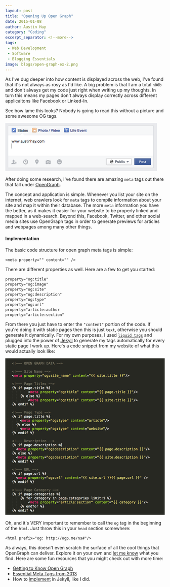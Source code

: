 ```yaml
---
layout: post
title: "Opening Up Open Graph"
date: 2015-01-08
author: Austin Hay
category: "Coding"
excerpt_separator: <!--more-->
tags:
 - Web Development
 - Software
 - Blogging Essentials
image: blogs/open-graph-ex-2.png
---
```


As I've dug deeper into how content is displayed across the web, I've found that it's not always as rosy as I'd like. A big problem is that I am a total ```n00b``` and don't always get my code just right when writing up my thoughts. In turn this means my pages don't always display correctly across different applicaitons like Facebook or Linked-In. 

<!--more-->

See how lame this looks? Nobody is going to read this without a picture and some awesome OG tags.

![alt text](/images/blogs/open-graph-ex-1.png)

After doing some research, I've found there are amazing ```meta``` tags out there that fall under [OpenGraph](http://ogp.me/).

The concept and application is simple. Whenever you list your site on the internet, web crawlers look for ```meta``` tags to compile information about your site and map it within their database. The more ```meta``` information you have the better, as it makes it easier for your website to be properly linked and mapped in a web-search. Beyond this, Facebook, Twitter, and other social media sites use OpenGraph tags in order to generate previews for articles and webpages among many other things. 

#### Implementation ####

The basic code structure for open graph meta tags is simple:

    <meta property="" content="" />
    
There are different properties as well. Here are a few to get you started:

    property="og:title"
    property="og:image" 
    property="og:site"
    property="og:description"
    property="og:type"
    property="og:url"
    property="article:author
    property="article:section"

From there you just have to enter the ```"content"``` portion of the code. If you're doing it with static pages then this is just ```text```, otherwise you should generate it dynamically. For my own purposes, I used [```liquid tags```](http://docs.shopify.com/themes/liquid-documentation/basics) and plugged into the power of [Jekyll](http://jekyllrb.com/) to generate my tags automatically for every static page I work up. Here's a code snippet from my website of what this would actually look like:

![alt text](/images/blogs/open-graph-ex-2.png)

Oh, and it's VERY important to remember to call the ```og``` tag in the beginning of the ```html```. Just throw this in your ```head``` section somewhere:

    <html prefix="og: http://ogp.me/ns#"/>

As always, this doesn't even scratch the surface of all the cool things that OpenGraph can deliver. Explore it on your own and [let me know](http://www.austinhay.com/contact) what you find. Here are some fun resources that you might check out with more time:

* [Getting to Know Open Graph](https://www.gavick.com/blog/controlling-facebook-link-previews-and-getting-to-know-open-graph)
* [Essential Meta Tags from 2013](http://www.iacquire.com/blog/18-meta-tags-every-webpage-should-have-in-2013)
* How to [implement](http://davidensinger.com/2013/04/adding-open-graph-tags-to-jekyll/) in Jekyll, like I did.







 
